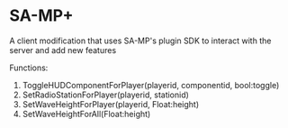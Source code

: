 SA-MP+
==========

A client modification that uses SA-MP's plugin SDK to interact with the server and add new features

  Functions:
  
  1. ToggleHUDComponentForPlayer(playerid, componentid, bool:toggle)
  2. SetRadioStationForPlayer(playerid, stationid)
  3. SetWaveHeightForPlayer(playerid, Float:height)
  4. SetWaveHeightForAll(Float:height)
